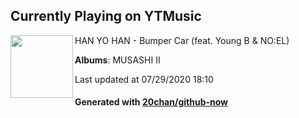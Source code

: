 ## Currently Playing on YTMusic

[<img align="left" width="100" src="https://lh3.googleusercontent.com/_2CGX0p0-MhmHS8wixz9oRrzEIrZC_-yPoRgsn03-0OG9Dmu4LOnh0jDYd91g_dy3flOUGiNrO9yBgA">](https://music.youtube.com/channel/UCUSEX4zhRyAOYF1yYzf2klw)

HAN YO HAN - Bumper Car (feat. Young B & NO:EL)

**Albums**: MUSASHI Ⅱ

Last updated at 07/29/2020 18:10

#### Generated with [20chan/github-now](https://github.com/20chan/github-now)


<!--
**20chan/20chan** is a ✨ _special_ ✨ repository because its `README.md` (this file) appears on your GitHub profile.

Here are some ideas to get you started:

- 🔭 I’m currently working on ...
- 🌱 I’m currently learning ...
- 👯 I’m looking to collaborate on ...
- 🤔 I’m looking for help with ...
- 💬 Ask me about ...
- 📫 How to reach me: ...
- 😄 Pronouns: ...
- ⚡ Fun fact: ...
-->
